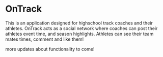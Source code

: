 # OnTrack

This is an application designed for highschool track coaches and their athletes. 
OnTrack acts as a social network where coaches can post their athletes event time, and season highlights.
Athletes can see their team mates times, comment and like them!

more updates about functionality to come!

